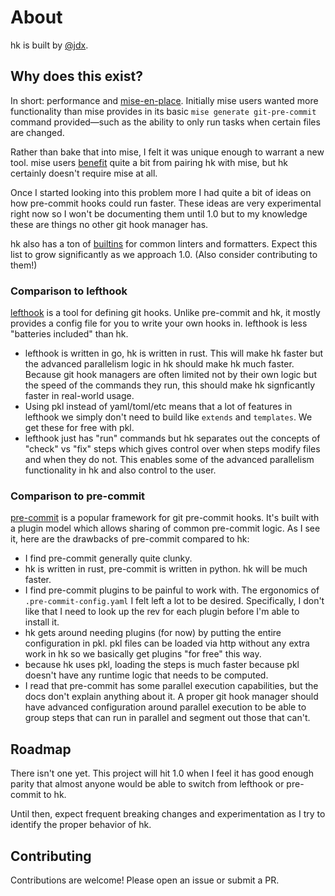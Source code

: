 # About

hk is built by [@jdx](https://github.com/jdx).

## Why does this exist?

In short: performance and [mise-en-place](https://mise.jdx.dev/). Initially mise users wanted more functionality than mise provides
in its basic `mise generate git-pre-commit` command provided—such as the ability to only run tasks when certain files are changed.

Rather than bake that into mise, I felt it was unique enough to warrant a new tool. mise users [benefit](/mise_integration) quite a bit from pairing hk
with mise, but hk certainly doesn't require mise at all.

Once I started looking into this problem more I had quite a bit of ideas on how pre-commit hooks could run faster. These ideas are very
experimental right now so I won't be documenting them until 1.0 but to my knowledge these are things no other git hook manager has.

hk also has a ton of [builtins](https://github.com/jdx/hk/tree/main/pkl/builtins) for common linters and formatters. Expect this list to grow
significantly as we approach 1.0. (Also consider contributing to them!)

### Comparison to lefthook

[lefthook](https://lefthook.dev) is a tool for defining git hooks. Unlike pre-commit and hk, it mostly provides a config file for you to
write your own hooks in. lefthook is less "batteries included" than hk.

- lefthook is written in go, hk is written in rust. This will make hk faster but the advanced parallelism logic in hk should make hk much faster.
  Because git hook managers are often limited not by their own logic but the speed of the commands they run, this should make hk signficantly faster
  in real-world usage.
- Using pkl instead of yaml/toml/etc means that a lot of features in lefthook we simply don't need to build like `extends` and `templates`. We get these for free with pkl.
- lefthook just has "run" commands but hk separates out the concepts of "check" vs "fix" steps which gives control over when steps modify files and when they do not.
  This enables some of the advanced parallelism functionality in hk and also control to the user.

### Comparison to pre-commit

[pre-commit](https://pre-commit.com/) is a popular framework for git pre-commit hooks. It's built with a plugin model
which allows sharing of common pre-commit logic. As I see it, here are the drawbacks of pre-commit compared to hk:

- I find pre-commit generally quite clunky.
- hk is written in rust, pre-commit is written in python. hk will be much faster.
- I find pre-commit plugins to be painful to work with. The ergonomics of `.pre-commit-config.yaml` I felt left a lot to be desired.
  Specifically, I don't like that I need to look up the rev for each plugin before I'm able to install it.
- hk gets around needing plugins (for now) by putting the entire configuration in pkl. pkl files can be loaded via
  http without any extra work in hk so we basically get plugins "for free" this way.
- because hk uses pkl, loading the steps is much faster because pkl doesn't have any runtime logic that needs to be computed.
- I read that pre-commit has some parallel execution capabilities, but the docs don't explain anything about it. A proper git hook manager
  should have advanced configuration around parallel execution to be able to group steps that can run in parallel and segment out those that can't.

## Roadmap

There isn't one yet. This project will hit 1.0 when I feel it has good enough parity that almost anyone would be able to switch from lefthook or pre-commit to hk.

Until then, expect frequent breaking changes and experimentation as I try to identify the proper behavior of hk.

## Contributing

Contributions are welcome! Please open an issue or submit a PR.
